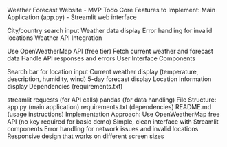Weather Forecast Website - MVP Todo
Core Features to Implement:
Main Application (app.py) - Streamlit web interface

City/country search input
Weather data display
Error handling for invalid locations
Weather API Integration

Use OpenWeatherMap API (free tier)
Fetch current weather and forecast data
Handle API responses and errors
User Interface Components

Search bar for location input
Current weather display (temperature, description, humidity, wind)
5-day forecast display
Location information display
Dependencies (requirements.txt)

streamlit
requests (for API calls)
pandas (for data handling)
File Structure:
app.py (main application)
requirements.txt (dependencies)
README.md (usage instructions)
Implementation Approach:
Use OpenWeatherMap free API (no key required for basic demo)
Simple, clean interface with Streamlit components
Error handling for network issues and invalid locations
Responsive design that works on different screen sizes
